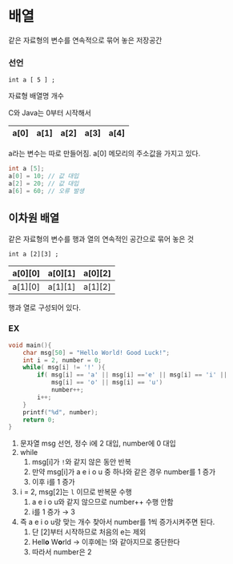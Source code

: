 # 배열

같은 자료형의 변수를 연속적으로 묶어 놓은 저장공간

### 선언

`int a [ 5 ] ;`

자료형 배열명 개수

C와 Java는 0부터 시작해서

| a[0] | a[1] | a[2] | a[3] | a[4] |
| ---- | ---- | ---- | ---- | ---- |

a라는 변수는 따로 만들어짐. a[0] 메모리의 주소값을 가지고 있다.

```c
int a [5];
a[0] = 10; // 값 대입
a[2] = 20; // 값 대입
a[6] = 60; // 오류 발생
```

## 이차원 배열

같은 자료형의 변수를 행과 열의 연속적인 공간으로 묶어 놓은 것

`int a [2][3] ;`

| a[0][0] | a[0][1] | a[0][2] |
| ------- | ------- | ------- |
| a[1][0] | a[1][1] | a[1][2] |

행과 열로 구성되어 있다.

### EX

```c
void main(){
	char msg[50] = "Hello World! Good Luck!";
	int i = 2, number = 0;
	while( msg[i] != '!' ){
		if( msg[i] == 'a' || msg[i] =='e' || msg[i] == 'i' ||
			msg[i] == 'o' || msg[i] == 'u')
			number++;
		i++;
	}
	printf("%d", number);
	return 0;
}
```

1. 문자열 msg 선언, 정수 i에 2 대입, number에 0 대입
2. while
   1. msg[i]가 `!`와 같지 않은 동안 반복
   2. 만약 msg[i]가 a e i o u 중 하나와 같은 경우 number를 1 증가
   3. 이후 i를 1 증가
3. i = 2, msg[2]는 `l` 이므로 반복문 수행
   1. a e i o u와 같지 않으므로 number++ 수행 안함
   2. i를 1 증가 → 3
4. 즉 a e i o u랑 맞는 개수 찾아서 number를 1씩 증가시켜주면 된다.
   1. 단 [2]부터 시작하므로 처음의 e는 제외
   2. Hell**o** W**o**rld → 이후에는 !와 같아지므로 중단한다
   3. 따라서 number은 2
